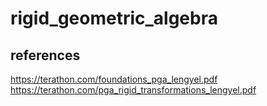 # rigid_geometric_algebra

## references
https://terathon.com/foundations_pga_lengyel.pdf
https://terathon.com/pga_rigid_transformations_lengyel.pdf
